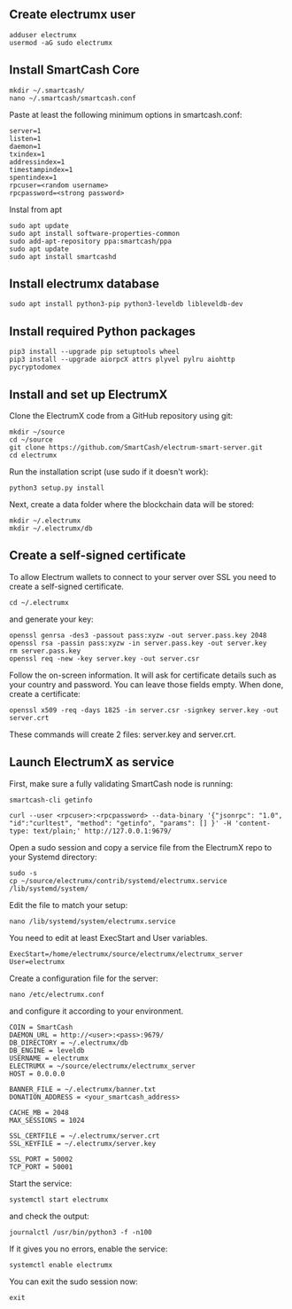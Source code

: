 ## Create electrumx user

```
adduser electrumx
usermod -aG sudo electrumx
```

## Install SmartCash Core

```
mkdir ~/.smartcash/
nano ~/.smartcash/smartcash.conf
```

Paste at least the following minimum options in smartcash.conf:

```
server=1
listen=1
daemon=1
txindex=1
addressindex=1
timestampindex=1
spentindex=1
rpcuser=<random username>
rpcpassword=<strong password>
```

Instal from apt

```
sudo apt update
sudo apt install software-properties-common
sudo add-apt-repository ppa:smartcash/ppa
sudo apt update
sudo apt install smartcashd
```

## Install electrumx database

```
sudo apt install python3-pip python3-leveldb libleveldb-dev
```

## Install required Python packages

```
pip3 install --upgrade pip setuptools wheel
pip3 install --upgrade aiorpcX attrs plyvel pylru aiohttp pycryptodomex
```

## Install and set up ElectrumX

Clone the ElectrumX code from a GitHub repository using git:

```
mkdir ~/source
cd ~/source
git clone https://github.com/SmartCash/electrum-smart-server.git
cd electrumx
```

Run the installation script (use sudo if it doesn't work):

```
python3 setup.py install
```

Next, create a data folder where the blockchain data will be stored:

```
mkdir ~/.electrumx
mkdir ~/.electrumx/db
```


## Create a self-signed certificate

To allow Electrum wallets to connect to your server over SSL you need to create a self-signed certificate.

```
cd ~/.electrumx
```

and generate your key:

```
openssl genrsa -des3 -passout pass:xyzw -out server.pass.key 2048
openssl rsa -passin pass:xyzw -in server.pass.key -out server.key
rm server.pass.key
openssl req -new -key server.key -out server.csr
```

Follow the on-screen information. It will ask for certificate details such as your country and password. You can leave those fields empty.
When done, create a certificate:

```
openssl x509 -req -days 1825 -in server.csr -signkey server.key -out server.crt
```

These commands will create 2 files: server.key and server.crt.


## Launch ElectrumX as service

First, make sure a fully validating SmartCash node is running:

```
smartcash-cli getinfo
```
```
curl --user <rpcuser>:<rpcpassword> --data-binary '{"jsonrpc": "1.0", "id":"curltest", "method": "getinfo", "params": [] }' -H 'content-type: text/plain;' http://127.0.0.1:9679/
```

Open a sudo session and copy a service file from the ElectrumX repo to your Systemd directory:

```
sudo -s
cp ~/source/electrumx/contrib/systemd/electrumx.service /lib/systemd/system/
```

Edit the file to match your setup:

```
nano /lib/systemd/system/electrumx.service
```

You need to edit at least ExecStart and User variables.

```
ExecStart=/home/electrumx/source/electrumx/electrumx_server
User=electrumx
```

Create a configuration file for the server:

```
nano /etc/electrumx.conf
```

and configure it according to your environment.

```
COIN = SmartCash
DAEMON_URL = http://<user>:<pass>:9679/
DB_DIRECTORY = ~/.electrumx/db
DB_ENGINE = leveldb
USERNAME = electrumx
ELECTRUMX = ~/source/electrumx/electrumx_server
HOST = 0.0.0.0

BANNER_FILE = ~/.electrumx/banner.txt
DONATION_ADDRESS = <your_smartcash_address>

CACHE_MB = 2048
MAX_SESSIONS = 1024

SSL_CERTFILE = ~/.electrumx/server.crt
SSL_KEYFILE = ~/.electrumx/server.key

SSL_PORT = 50002
TCP_PORT = 50001
```

Start the service:

```
systemctl start electrumx
```

and check the output:

```
journalctl /usr/bin/python3 -f -n100
```

If it gives you no errors, enable the service:

```
systemctl enable electrumx
```

You can exit the sudo session now:

```
exit
```
